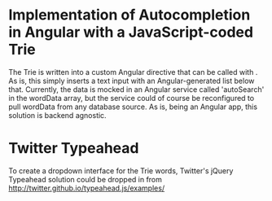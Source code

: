 # Implementation of Autocompletion in Angular with a JavaScript-coded Trie

The Trie is written into a custom Angular directive that can be called
with <wdi-autocomplete></wdi-autocomplete>.  As is, this simply inserts
a text input with an Angular-generated list below that.  Currently, the
data is mocked in an Angular service called 'autoSearch' in the wordData
array, but the service could of course be reconfigured to pull wordData 
from any database source.  As is, being an Angular app, this solution
is backend agnostic.

# Twitter Typeahead

To create a dropdown interface for the Trie words, Twitter's jQuery Typeahead
solution could be dropped in from http://twitter.github.io/typeahead.js/examples/
